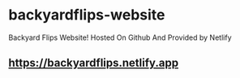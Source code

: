 # backyardflips-website
Backyard Flips Website!
Hosted On Github And Provided by Netlify
## https://backyardflips.netlify.app
